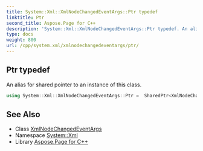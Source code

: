 ```yaml
---
title: System::Xml::XmlNodeChangedEventArgs::Ptr typedef
linktitle: Ptr
second_title: Aspose.Page for C++
description: 'System::Xml::XmlNodeChangedEventArgs::Ptr typedef. An alias for shared pointer to an instance of this class in C++.'
type: docs
weight: 800
url: /cpp/system.xml/xmlnodechangedeventargs/ptr/
---
```

## Ptr typedef


An alias for shared pointer to an instance of this class.

```cpp
using System::Xml::XmlNodeChangedEventArgs::Ptr =  SharedPtr<XmlNodeChangedEventArgs>
```

## See Also

* Class [XmlNodeChangedEventArgs](../)
* Namespace [System::Xml](../../)
* Library [Aspose.Page for C++](../../../)
